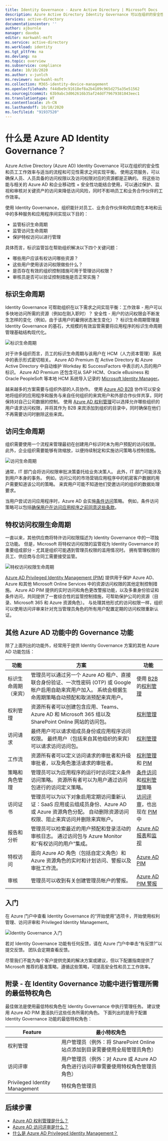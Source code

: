 ```yaml
---
title: Identity Governance - Azure Active Directory | Microsoft Docs
description: Azure Active Directory Identity Governance 可以在组织的安全性和员工工作效率与适当的流程和可见性需求之间实现平衡。
services: active-directory
documentationcenter: ''
author: ajburnle
manager: daveba
editor: markwahl-msft
ms.service: active-directory
ms.workload: identity
ms.tgt_pltfrm: na
ms.devlang: na
ms.topic: overview
ms.subservice: compliance
ms.date: 10/10/2020
ms.author: v-junlch
ms.reviewer: markwahl-msft
ms.collection: M365-identity-device-management
ms.openlocfilehash: f44dbe9c91618ef8a2b4109c965d275a35e51562
ms.sourcegitcommit: 63b9abc3d062616b35af24ddf79679381043eec1
ms.translationtype: HT
ms.contentlocale: zh-CN
ms.lasthandoff: 10/10/2020
ms.locfileid: "91937520"
---
```

# <a name="what-is-azure-ad-identity-governance"></a>什么是 Azure AD Identity Governance？

Azure Active Directory (Azure AD) Identity Governance 可以在组织的安全性和员工工作效率与适当的流程和可见性需求之间实现平衡。 使用这项服务，可以确保人员、人员具备的访问权限以及访问权限对应的资源都是正确的。 将这些功能与相关的 Azure AD 和企业移动性 + 安全性功能结合使用，可以通过保护、监视和审核对关键资产的访问来降低访问风险，同时不影响员工和业务合作伙伴的工作效率。  

使用 Identity Governance，组织能针对员工、业务合作伙伴和供应商在本地和云中的多种服务和应用程序间实现以下目的：

- 监管标识生命周期
- 监管访问生命周期
- 保护特权访问以进行管理

具体而言，标识监管旨在帮助组织解决以下四个关键问题：

- 哪些用户应该有权访问哪些资源？
- 这些用户使用该访问权限做些什么？
- 是否存在有效的组织控制措施可用于管理访问权限？
- 审核员是否可以验证控制措施是否正常实施？

## <a name="identity-lifecycle"></a>标识生命周期

Identity Governance 可帮助组织在以下需求之间实现平衡：工作效率 - 用户可以多快地访问所需的资源（例如在刚入职时）？ 安全性 - 用户的访问权限会不断发生怎样的变化（例如，由于该用户的雇佣状态发生变化）？  标识生命周期管理是 Identity Governance 的基石，大规模的有效监管需要将应用程序的标识生命周期管理基础结构现代化。

![标识生命周期](./media/identity-governance-overview/identity-lifecycle.png)

对于许多组织而言，员工的标识生命周期与该用户在 HCM（人力资本管理）系统中的表示形式密切相关。  Azure AD Premium 在 Active Directory 和 Azure Active Directory 中自动维护 Workday 和 SuccessFactors 中表示的人员的用户标识。  Azure AD Premium 还包含可从 SAP HCM、Oracle eBusiness 和 Oracle PeopleSoft 等本地 HCM 系统导入记录的 [Microsoft Identity Manager](https://docs.microsoft.com/microsoft-identity-manager/)。

越来越多的方案需要与组织外部的人员协作。 使用 [Azure AD B2B](/active-directory/external-identities/) 协作可以安全地将组织的应用程序和服务与来自任何组织的来宾用户和外部合作伙伴共享，同时保持对自己公司数据的控制。  使用 [Azure AD 权利管理](entitlement-management-overview.md)可以选择允许哪些组织的用户请求访问权限，并将其作为 B2B 来宾添加到组织的目录中，同时确保在他们不再需要访问时删除这些来宾。

## <a name="access-lifecycle"></a>访问生命周期

组织需要使用一个流程来管理最初在创建用户标识时未为用户预配的访问权限。  此外，企业组织需要能够有效缩放，以便持续制定和实施访问策略与控制措施。

![访问生命周期](./media/identity-governance-overview/access-lifecycle.png)

通常，IT 部门会将访问权限审批决策委托给业务决策人。  此外，IT 部门可能涉及到用户本身的事务。  例如，访问公司的市场营销应用程序中的机密客户数据的用户需要知道该公司的策略。 来宾用户可能不知道他们受邀访问的组织的数据处理要求。


当用户尝试访问应用程序时，Azure AD 会实施[条件访问](../conditional-access/index.yml)策略。 例如，条件访问策略可以包括[确保用户在访问应用程序之前同意这些条款](../conditional-access/require-tou.md)。

## <a name="privileged-access-lifecycle"></a>特权访问权限生命周期

一直以来，其他供应商将特许访问权限描述为 Identity Governance 中的一项独立功能。 但是，Microsoft 将特权访问权限的监管视为 Identity Governance 的重要组成部分 - 尤其是组织可能遇到管理员权限的滥用情况时。 拥有管理权限的员工、供应商与合同工需要接受监管。

![特权访问权限生命周期](./media/identity-governance-overview/privileged-access-lifecycle.png)

[Azure AD Privileged Identity Management (PIM)](../privileged-identity-management/pim-configure.md) 提供用于保护 Azure AD、Azure 和其他 Microsoft Online Services 中的资源访问权限的其他定制控制措施。  Azure AD PIM 提供的实时访问和角色更改警报功能，以及多重身份验证和条件访问，共同提供了一套综合性的监管控制措施，可帮助保护公司的资源（目录、Microsoft 365 和 Azure 资源角色）。 与处理其他形式的访问权限一样，组织可以使用访问评审来针对充当管理员角色的所有用户配置定期的访问权限重新认证。

## <a name="governance-capabilities-in-other-azure-ad-features"></a>其他 Azure AD 功能中的 Governance 功能

除了上面列出的功能外，经常用于提供 Identity Governance 方案的其他 Azure AD 功能包括：

| 功能 | 方案 |功能
| ------- | --------------------- |-----|
|标识生命周期（来宾）|管理员可以通过另一个 Azure AD 租户、直接联合身份验证、一次性密码 (OTP) 或 Google 帐户启用自助来宾用户加入。  系统会根据生命周期策略自动预配和取消预配来宾用户。|使用 [B2B](../external-identities/what-is-b2b.md) 的[权利管理](entitlement-management-overview.md)|
|权利管理|资源所有者可以创建包含应用、Teams、Azure AD 和 Microsoft 365 组以及 SharePoint Online 网站的访问包。|[权利管理](entitlement-management-overview.md)|
|访问请求|最终用户可以请求组成员身份或应用程序访问权限。 最终用户（包括来自其他组织的来宾）可以请求访问访问包。|[权利管理](entitlement-management-overview.md)|
|工作流|资源所有者可以定义访问请求的审批者和升级审批者，以及角色激活请求的审批者。  |[权利管理](entitlement-management-overview.md)和 [PIM](../privileged-identity-management/pim-configure.md)|
|策略和角色管理|管理员可以为应用程序的运行时访问定义条件访问策略。  资源所有者可以为用户通过访问包进行的访问定义策略。|[条件访问](../conditional-access/overview.md)和[权利管理](entitlement-management-overview.md)策略|
|访问证书|管理员可以为以下对象启用定期访问重新认证：SaaS 应用或云组成员身份、Azure AD 或 Azure 资源角色分配。 自动删除资源访问权限、阻止来宾访问并删除来宾帐户。|[访问评审](access-reviews-overview.md)，也出现在 [PIM](../privileged-identity-management/pim-how-to-start-security-review.md) 中|
|报告和分析|管理员可以检索最近的用户预配和登录活动的审核日志。 通过访问包与 Azure Monitor 和“有权访问的用户”集成。|[Azure AD 报表](../reports-monitoring/overview-reports.md)和[监视](../reports-monitoring/overview-monitoring.md)|
|特权访问|面向 Azure AD 角色（包括自定义角色）和 Azure 资源角色的实时和计划访问、警报以及审批工作流。|[Azure AD PIM](../privileged-identity-management/pim-configure.md)|
|审核|管理员可以收到有关创建管理员帐户的警报。|[Azure AD PIM 警报](../privileged-identity-management/pim-how-to-configure-security-alerts.md)|

## <a name="getting-started"></a>入门

在 Azure 门户中查看 Identity Governance 的“开始使用”选项卡，开始使用权利管理、访问评审和 Privileged Identity Management。

![Identity Governance 入门](./media/identity-governance-overview/getting-started.png)


若对 Identity Governance 功能有任何反馈，请在 Azure 门户中单击“有反馈?”以提交反馈。 团队会定期查看反馈。

尽管我们不能为每个客户提供完美的解决方案或建议，但以下配置指南提供了 Microsoft 推荐的基准策略，遵循这些策略，可提高安全性和员工工作效率。

## <a name="appendix---least-privileged-roles-for-managing-in-identity-governance-features"></a>附录 - 在 Identity Governance 功能中进行管理所需的最低特权角色

最佳做法是使用最低特权角色在 Identity Governance 中执行管理任务。 建议使用 Azure AD PIM 激活执行这些任务所需的角色。 下面列出的是用于配置 Identity Governance 功能的最低特权角色：

| Feature | 最小特权角色 |
| ------- | --------------------- |
| 权利管理 | 用户管理员（例外：将 SharePoint Online 站点添加到目录需要使用全局管理员角色） |
| 访问评审 | 用户管理员（例外：对 Azure 或 Azure AD 角色进行访问评审需要使用特权角色管理员角色） |
|Privileged Identity Management | 特权角色管理员 |

## <a name="next-steps"></a>后续步骤

- [Azure AD 权利管理是什么？](entitlement-management-overview.md)
- [Azure AD 访问评审是什么？](access-reviews-overview.md)
- [什么是 Azure AD Privileged Identity Management？](../privileged-identity-management/pim-configure.md)

